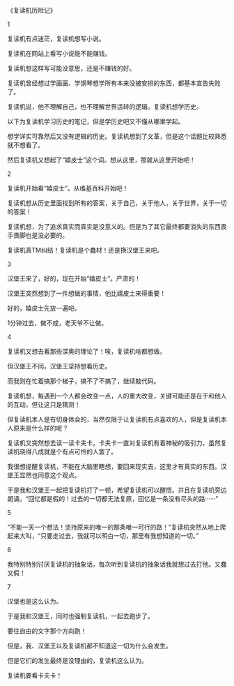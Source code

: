 《复读机历险记》

1

复读机有点迷茫，复读机想写小说。

复读机在网站上看写小说能不能赚钱。

复读机想这样写可能没意思，还是不赚钱的好。

复读机曾经想过学画画、学钢琴想学所有本来没被安排的东西，都基本宣告失败了。

复读机说，他不理解自己，也不理解世界运转的逻辑。复读机想学历史。

以下为复读机学习历史的笔记，但是学历史吧又不懂从哪里学起。

想学详实可靠然后又没有逻辑的历史。复读机想到了文革，但是这个话题比较熟悉就不想看了。

然后复读机又想起了“嬉皮士”这个词。想从这里，那就从这里开始吧！



2

复读机开始看“嬉皮士”。从维基百科开始吧！

复读机想从历史里面找到所有的答案，关于自己，关于他人，关于世界，关于一切的答案！

复读机想，为了追求真实而真实是没意义的。但是为了其它最终都要消失的东西畏手畏脚也是没必要的。

复读机真TM纠结！复读机是个蠢材！还是换汉堡王来吧。



3

汉堡王来了，好的，现在开始“嬉皮士”。严肃的！

汉堡王突然想到了一件想做的事情，他比嬉皮士来得重要！

好的，嬉皮士先放一遍吧。

1分钟过去，做不成，老天爷不让做。



4

复读机又想去看那些深奥的理论了！唉，复读机啥都想做。

但汉堡王不同，汉堡王坚持想看历史。

而我则在忙着搞那个梯子，搞不了不搞了，继续敲代码。

复读机想，每遇到一个人都会改变一点，人的重大改变，关键可能还是在于和他人的互动，但让这只是猜测！

但复读机本人是有切身体会的，当然仅限于让复读机有点喜欢的人，但是复读机本人原来是什么样的呢？

复读机又突然想去读一读卡夫卡。卡夫卡一直对复读机有着神秘的吸引力，虽然复读机晓得八成就是个有点可怜的人罢了。

我很想提醒复读机，不能在大脑里瞎想，要回来现实去，这里才有真实的东西。汉堡王显然也同意这个观点。

于是我和汉堡王一起把复读机打了一顿，希望复读机可以醒悟。并且在复读机旁边朗诵，“回忆都是假的！过去的一切都无法复原，回忆是一条没有尽头的路······”



5

“不能一天一个想法！坚持原来的唯一的那条唯一可行的路！”复读机突然从地上爬起来大叫，“只要走过去，我就可以明白一切，那里有我想知道的一切。”



6 

我特别特别讨厌复读机的抽象话，每次听到复读机的抽象话我就想过去打他。又蠢又假！



7

汉堡也是这么认为。

于是我和汉堡王，同时也强制复读机，一起去跑步了。

要往自由的文字那个方向跑！

但是，我、汉堡王以及复读机都不知道这一切为什么会发生。

但是它们的发生最终是没理由的，复读机这么认为。

复读机要看卡夫卡！















